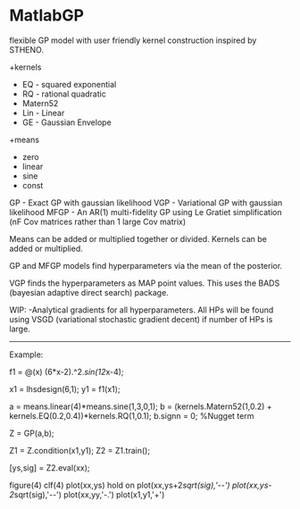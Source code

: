 # MatlabGP
flexible GP model with user friendly kernel construction inspired by STHENO.

+kernels
  - EQ - squared exponential
  - RQ - rational quadratic
  - Matern52
  - Lin - Linear
  - GE - Gaussian Envelope

+means
  - zero
  - linear
  - sine
  - const

GP - Exact GP with gaussian likelihood
VGP - Variational GP with gaussian likelihood
MFGP - An AR(1) multi-fidelity GP using Le Gratiet simplification (nF Cov matrices rather than 1 large Cov matrix)

Means can be added or multiplied together or divided. Kernels can be added or multiplied.

GP and MFGP models find hyperparameters via the mean of the posterior.

VGP finds the hyperparameters as MAP point values. This uses the BADS (bayesian adaptive direct search) package.

WIP:
 -Analytical gradients for all hyperparameters. All HPs will be found using VSGD (variational stochastic gradient decent) if number of HPs is large.

--------------------------------------------------------------------------------------------------------------------------------------------------------
Example:

f1 = @(x) (6*x-2).^2.*sin(12*x-4);

x1 = lhsdesign(6,1);
y1 = f1(x1);

a = means.linear(4)*means.sine(1,3,0,1);
b = (kernels.Matern52(1,0.2) + kernels.EQ(0.2,0.4))*kernels.RQ(1,0.1);
b.signn = 0; %Nugget term

Z = GP(a,b);

Z1 = Z.condition(x1,y1);
Z2 = Z1.train();

[ys,sig] = Z2.eval(xx);

figure(4)
clf(4)
plot(xx,ys)
hold on
plot(xx,ys+2*sqrt(sig),'--')
plot(xx,ys-2*sqrt(sig),'--')
plot(xx,yy,'-.')
plot(x1,y1,'+')
